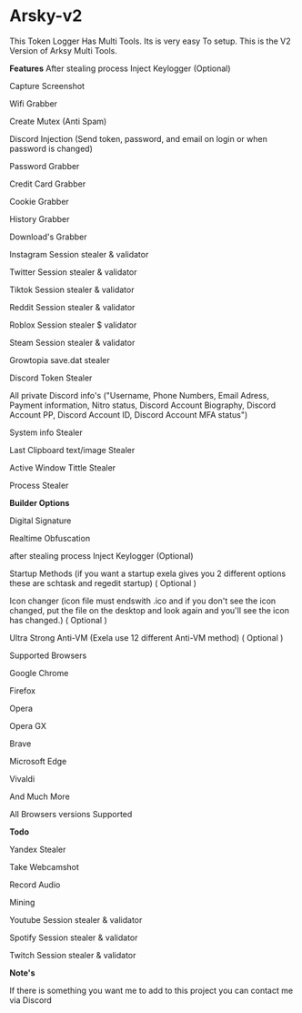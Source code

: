# Arsky-v2
This Token Logger Has Multi Tools. Its is very easy To setup. This is the V2 Version of Arksy Multi Tools.


**Features**
After stealing process Inject Keylogger (Optional)

Capture Screenshot

Wifi Grabber

Create Mutex (Anti Spam)

Discord Injection (Send token, password, and email on login or when password is changed)

Password Grabber

Credit Card Grabber

Cookie Grabber

History Grabber

Download's Grabber

Instagram Session stealer & validator

Twitter Session stealer & validator

Tiktok Session stealer & validator

Reddit Session stealer & validator

Roblox Session stealer $ validator

Steam Session stealer & validator

Growtopia save.dat stealer

Discord Token Stealer

All private Discord info's ("Username, Phone Numbers, Email Adress, Payment information, Nitro status, Discord Account Biography, Discord Account PP, Discord Account ID, Discord Account MFA status")

System info Stealer

Last Clipboard text/image Stealer

Active Window Tittle Stealer

Process Stealer



**Builder Options**

Digital Signature

Realtime Obfuscation

after stealing process Inject Keylogger (Optional)

Startup Methods (if you want a startup exela gives you 2 different options these are schtask and regedit startup) ( Optional )

Icon changer (icon file must endswith .ico and if you don't see the icon changed, put the file on the desktop and look again and you'll see the icon has changed.) ( Optional )

Ultra Strong Anti-VM (Exela use 12 different Anti-VM method) ( Optional )

Supported Browsers

Google Chrome

Firefox

Opera

Opera GX

Brave

Microsoft Edge

Vivaldi

And Much More

All Browsers versions Supported

**Todo**

Yandex Stealer

Take Webcamshot

Record Audio

Mining

Youtube Session stealer & validator

Spotify Session stealer & validator

Twitch Session stealer & validator

**Note's**

If there is something you want me to add to this project  you can contact me via Discord

